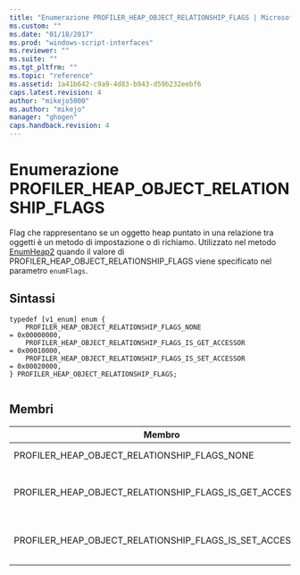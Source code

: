 ```yaml
---
title: "Enumerazione PROFILER_HEAP_OBJECT_RELATIONSHIP_FLAGS | Microsoft Docs"
ms.custom: ""
ms.date: "01/18/2017"
ms.prod: "windows-script-interfaces"
ms.reviewer: ""
ms.suite: ""
ms.tgt_pltfrm: ""
ms.topic: "reference"
ms.assetid: 1a41b642-c9a9-4d83-b943-d59b232eebf6
caps.latest.revision: 4
author: "mikejo5000"
ms.author: "mikejo"
manager: "ghogen"
caps.handback.revision: 4
---
```

# Enumerazione PROFILER_HEAP_OBJECT_RELATIONSHIP_FLAGS
Flag che rappresentano se un oggetto heap puntato in una relazione tra oggetti è un metodo di impostazione o di richiamo.  Utilizzato nel metodo [EnumHeap2](../../winscript/reference/iactivescriptprofilercontrol5-enumheap2-method.md) quando il valore di PROFILER\_HEAP\_OBJECT\_RELATIONSHIP\_FLAGS viene specificato nel parametro `enumFlags`.  
  
## Sintassi  
  
```  
typedef [v1_enum] enum {  
    PROFILER_HEAP_OBJECT_RELATIONSHIP_FLAGS_NONE                      = 0x00000000,  
    PROFILER_HEAP_OBJECT_RELATIONSHIP_FLAGS_IS_GET_ACCESSOR           = 0x00010000,  
    PROFILER_HEAP_OBJECT_RELATIONSHIP_FLAGS_IS_SET_ACCESSOR           = 0x00020000,  
} PROFILER_HEAP_OBJECT_RELATIONSHIP_FLAGS;  
  
```  
  
## Membri  
  
|Membro|Valore|Descrizione|  
|------------|------------|-----------------|  
|PROFILER\_HEAP\_OBJECT\_RELATIONSHIP\_FLAGS\_NONE|0x00000000|Questo oggetto heap puntato in una relazione tra oggetti non è identificato come metodo Get o metodo Set.|  
|PROFILER\_HEAP\_OBJECT\_RELATIONSHIP\_FLAGS\_IS\_GET\_ACCESSOR|0x00010000|L'oggetto heap puntato in una relazione tra oggetti è un metodo Get.  Queste informazioni vengono memorizzate nel livello 2 byte \(16 bit\) del campo [PROFILER\_HEAP\_OBJECT\_RELATIONSHIP.relationshipInfo](../../winscript/reference/profiler-heap-object-relationship-structure.md).|  
|PROFILER\_HEAP\_OBJECT\_RELATIONSHIP\_FLAGS\_IS\_SET\_ACCESSOR|0x00020000|L'oggetto heap puntato in una relazione tra oggetti è un metodo Set.  Queste informazioni vengono memorizzate nel livello 2 byte \(16 bit\) del campo `PROFILER_HEAP_OBJECT_RELATIONSHIP.relationshipInfo`.|
